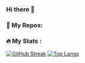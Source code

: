 ### Hi there 👋

### 📂 My Repos:

### 🔥 My Stats :
[![GitHub Streak](http://github-readme-streak-stats.herokuapp.com?user=ihabsalma12&theme=tokyonight&background=000000)](https://github.com/DenverCoder1/github-readme-streak-stats)
[![Top Langs](https://github-readme-stats.vercel.app/api/top-langs/?username=ihabsalma12&langs_count=7&layout=compact&theme=tokyonight)](https://github.com/anuraghazra/github-readme-stats)
<!--


**ihabsalma12/ihabsalma12** is a ✨ _special_ ✨ repository because its `README.md` (this file) appears on your GitHub profile.

Here are some ideas to get you started:

- 🔭 I’m currently working on ...
- 🌱 I’m currently learning ...
- 👯 I’m looking to collaborate on ...
- 🤔 I’m looking for help with ...
- 💬 Ask me about ...
- 📫 How to reach me: ...
- 😄 Pronouns: ...
- ⚡ Fun fact: ...
-->
